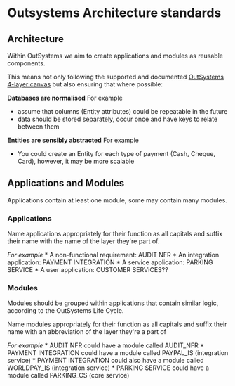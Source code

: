 # Outsystems Architecture standards

## Architecture
Within OutSystems we aim to create applications and modules as reusable components.

This means not only following the supported and documented [OutSystems 4-layer canvas](https://success.outsystems.com/Support/Enterprise_Customers/Maintenance_and_Operations/Designing_the_architecture_of_your_OutSystems_applications/01_The_4_Layer_Canvas) but also ensuring that where possible:

**Databases are normalised**
For example
* assume that columns (Entity attributes) could be repeatable in the future
* data should be stored separately, occur once and have keys to relate between them

**Entities are sensibly abstracted**
For example
* You could create an Entity for each type of payment (Cash, Cheque, Card), however, it may be more scalable

## Applications and Modules
Applications contain at least one module, some may contain many modules.

### Applications
Name applications appropriately for their function as all capitals and suffix their name with the name of the layer they're part of.

_For example_
	* A non-functional requirement: AUDIT NFR
	* An integration application: PAYMENT INTEGRATION
	* A service application: PARKING SERVICE
	* A user application: CUSTOMER SERVICES??

### Modules
Modules should be grouped within applications that contain similar logic, according to the OutSystems Life Cycle.

Name modules appropriately for their function as all capitals and suffix their name with an abbreviation of the layer they're a part of

_For example_
	* AUDIT NFR could have a module called AUDIT_NFR
	* PAYMENT INTEGRATION could have a module called PAYPAL_IS (integration service)
	* PAYMENT INTEGRATION could also have a module called WORLDPAY_IS (integration service)
	* PARKING SERVICE could have a module called PARKING_CS (core service)
